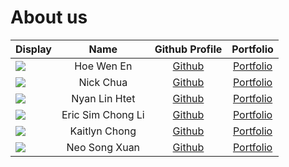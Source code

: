 # About us

Display |    Name    | Github Profile | Portfolio 
--------|:----------:|:--------------:|:---------:
![](https://avatars.githubusercontent.com/u/33289235) | Hoe Wen En | [Github](https://github.com/wenenhoe) | [Portfolio](team/wenenhoe.md)
![](https://avatars.githubusercontent.com/u/48584322?v=4) | Nick Chua  | [Github](https://github.com/nickczh) | [Portfolio](team/nickczh.md)
![](https://avatars.githubusercontent.com/u/122875764) | Nyan Lin Htet | [Github](https://github.com/T0nyLin) | [Portfolio](team/linhtet.md)
![](https://avatars.githubusercontent.com/u/156929749) | Eric Sim Chong Li | [Github](https://github.com/e0958902) | [Portfolio](team/ericsimchongli.md)
![](avatars.githubusercontent.com/u/110549110) | Kaitlyn Chong | [Github](https://github.com/kyuichyi) | [Portfolio](team/kaitlynchong.md)
![](https://avatars.githubusercontent.com/u/55198236) | Neo Song Xuan | [Github](https://github.com/annoy-o-mus) | [Portfolio](team/songxuan.md)
